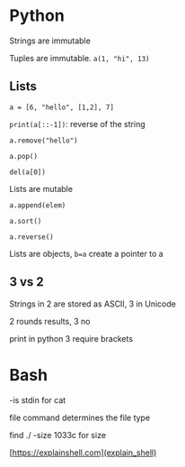# Python

Strings are immutable

Tuples are immutable. `a(1, "hi", 13)`

## Lists

`a = [6, "hello", [1,2], 7]`

`print(a[::-1])`: reverse of the string

`a.remove("hello")`

`a.pop()`

`del(a[0])`

Lists are mutable

`a.append(elem)`

`a.sort()`

`a.reverse()`

Lists are objects, `b=a` create a pointer to a


## 3 vs 2

Strings in 2 are stored as ASCII, 3 in Unicode

2 rounds results, 3 no

print in python 3 require brackets

# Bash

-is stdin for cat

file command determines the file type

find ./ -size 1033c for size

[https://explainshell.com](explain_shell)